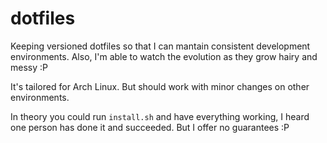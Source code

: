dotfiles
========

Keeping versioned dotfiles so that I can mantain consistent development environments. Also, I'm able to watch the evolution as they grow hairy and messy :P

It's tailored for Arch Linux. But should work with minor changes on other environments.

In theory you could run `install.sh` and have everything working, I heard one person has done it and succeeded. But I offer no guarantees :P
